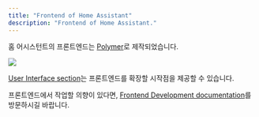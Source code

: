 ```yaml
---
title: "Frontend of Home Assistant"
description: "Frontend of Home Assistant."
---
```


홈 어시스턴트의 프론트엔드는 [Polymer](https://www.polymer-project.org/)로 제작되었습니다.

<p class='img'>
  <img src='{{site_root}}/images/screenshots/ui2015.png' />
</p>

[User Interface section](/cookbook/#user-interface)는 프론트엔드를 확장할 시작점을 제공할 수 있습니다.

프론트엔드에서 작업할 의향이 있다면, [Frontend Development documentation](/developers/frontend/)를 방문하시길 바랍니다.

